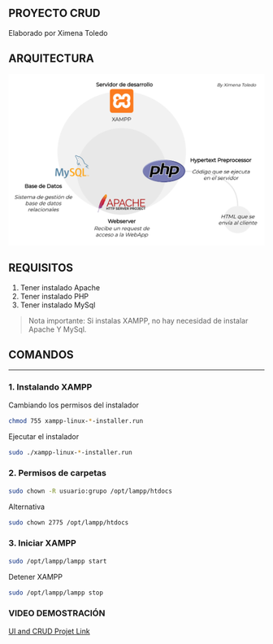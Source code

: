 ## PROYECTO CRUD 
Elaborado por Ximena Toledo

## ARQUITECTURA
![alt](img/1.png)

## REQUISITOS
1. Tener instalado Apache
2. Tener instalado PHP
3. Tener instalado MySql

> Nota importante: Si instalas XAMPP, no hay necesidad de instalar Apache Y MySql.

## COMANDOS 
---

### 1. Instalando XAMPP


Cambiando los permisos del instalador

```bash
chmod 755 xampp-linux-*-installer.run
```

Ejecutar el instalador

```bash
sudo ./xampp-linux-*-installer.run
```

### 2. Permisos de carpetas

```bash
sudo chown -R usuario:grupo /opt/lampp/htdocs
```

Alternativa
```bash
sudo chown 2775 /opt/lampp/htdocs
```
### 3. Iniciar XAMPP

```bash
sudo /opt/lampp/lampp start
```

Detener XAMPP
```bash
sudo /opt/lampp/lampp stop
```

### VIDEO DEMOSTRACIÓN

[UI and CRUD Projet Link](https://www.youtube.com/watch?v=napVQnr9JB8&ab_channel=TOLEDORIVERAXIMENAA)
